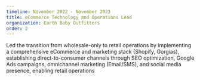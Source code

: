 ```yaml
---
timeline: November 2022 - November 2023
title: eCommerce Technology and Operations Lead
organization: Earth Baby Outfitters
order: 2
---
```


Led the transition from wholesale-only to retail operations by implementing a comprehensive eCommerce and marketing stack (Shopify, Gorgias), establishing direct-to-consumer channels through SEO optimization, Google Ads campaigns, omnichannel marketing (Email/SMS), and social media presence, enabling retail operations
